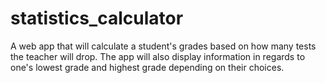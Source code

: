 statistics_calculator
=====================

A web app that will calculate a student's grades based on how many tests the teacher will drop. The app will also display information in regards to one's lowest grade and highest grade depending on their choices.
